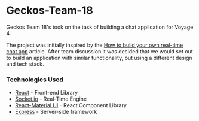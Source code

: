 # Geckos-Team-18
Geckos Team 18's took on the task of building a chat application for Voyage 4. 

The project was initially inspired by the [How to build your own real-time chat app](https://medium.freecodecamp.org/building-a-chat-application-with-mean-stack-637254d1136d) article. After team discussion it was decided that we would set out to build an application with similar functionality, but using a different design and tech stack. 

### Technologies Used

- [React](https://reactjs.org/) - Front-end Library
- [Socket.io](https://socket.io/) - Real-Time Engine
- [React-Material UI](https://www.material-ui.com/#/) - React Component Library
- [Express](https://expressjs.com/) - Server-side framework